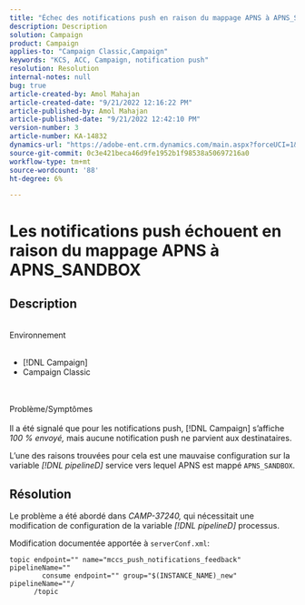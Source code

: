 ```yaml
---
title: "Échec des notifications push en raison du mappage APNS à APNS_SANDBOX"
description: Description
solution: Campaign
product: Campaign
applies-to: "Campaign Classic,Campaign"
keywords: "KCS, ACC, Campaign, notification push"
resolution: Resolution
internal-notes: null
bug: true
article-created-by: Amol Mahajan
article-created-date: "9/21/2022 12:16:22 PM"
article-published-by: Amol Mahajan
article-published-date: "9/21/2022 12:42:10 PM"
version-number: 3
article-number: KA-14832
dynamics-url: "https://adobe-ent.crm.dynamics.com/main.aspx?forceUCI=1&pagetype=entityrecord&etn=knowledgearticle&id=d0109231-a739-ed11-9db1-002248086cae"
source-git-commit: 0c3e421beca46d9fe1952b1f98538a50697216a0
workflow-type: tm+mt
source-wordcount: '88'
ht-degree: 6%

---
```


# Les notifications push échouent en raison du mappage APNS à APNS_SANDBOX

## Description

<br>Environnement<br><br>
- [!DNL Campaign]
- Campaign Classic

<br><br>Problème/Symptômes<br><br>
Il a été signalé que pour les notifications push, [!DNL Campaign] s’affiche *100 % envoyé,* mais aucune notification push ne parvient aux destinataires.

L’une des raisons trouvées pour cela est une mauvaise configuration sur la variable *[!DNL pipelineD]* service vers lequel APNS est mappé `APNS_SANDBOX`.


## Résolution


Le problème a été abordé dans *CAMP-37240,* qui nécessitait une modification de configuration de la variable *[!DNL pipelineD]* processus.

Modification documentée apportée à `serverConf.xml`:


```
topic endpoint="" name="mccs_push_notifications_feedback" pipelineName=""
        consume endpoint="" group="$(INSTANCE_NAME)_new" pipelineName=""/
      /topic
```

